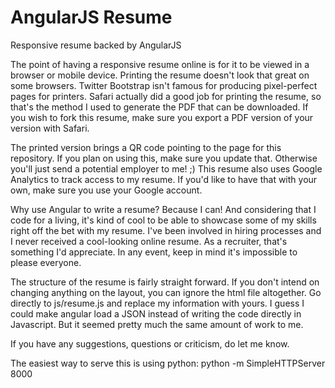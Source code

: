 # AngularJS Resume
Responsive resume backed by AngularJS

The point of having a responsive resume online is for it to be viewed in a browser or mobile device. Printing the resume doesn't look that great on some browsers. Twitter Bootstrap isn't famous for producing pixel-perfect pages for printers. Safari actually did a good job for printing the resume, so that's the method I used to generate the PDF that can be downloaded. If you wish to fork this resume, make sure you export a PDF version of your version with Safari.

The printed version brings a QR code pointing to the page for this repository. If you plan on using this, make sure you update that. Otherwise you'll just send a potential employer to me! ;) This resume also uses Google Analytics to track access to my resume. If you'd like to have that with your own, make sure you use your Google account.

Why use Angular to write a resume? Because I can! And considering that I code for a living, it's kind of cool to be able to showcase some of my skills right off the bet with my resume. I've been involved in hiring processes and I never received a cool-looking online resume. As a recruiter, that's something I'd appreciate. In any event, keep in mind it's impossible to please everyone.

The structure of the resume is fairly straight forward. If you don't intend on changing anything on the layout, you can ignore the html file altogether. Go directly to js/resume.js and replace my information with yours. I guess I could make angular load a JSON instead of writing the code directly in Javascript. But it seemed pretty much the same amount of work to me.

If you have any suggestions, questions or criticism, do let me know.

The easiest way to serve this is using python:
python -m SimpleHTTPServer 8000

